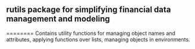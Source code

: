 ## rutils package for simplifying financial data management and modeling  

========
Contains utility functions for managing object names and attributes, applying functions over lists, managing objects in environments.  
